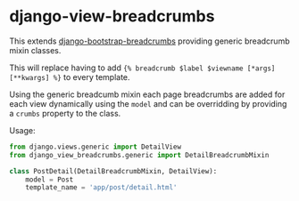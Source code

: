 # django-view-breadcrumbs

This extends [django-bootstrap-breadcrumbs](http://django-bootstrap-breadcrumbs.readthedocs.io/en/latest/) providing generic breadcrumb mixin classes.

This will replace having to add ```{% breadcrumb $label $viewname [*args] [**kwargs] %}``` to every template.


Using the generic breadcumb mixin each page breadcrumbs are added for each view dynamically using the `model` and can be 
overridding by providing a `crumbs` property to the class. 


Usage:
```python
from django.views.generic import DetailView
from django_view_breadcrumbs.generic import DetailBreadcrumbMixin

class PostDetail(DetailBreadcrumbMixin, DetailView):
    model = Post
    template_name = 'app/post/detail.html'
```
